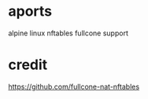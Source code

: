 # aports

alpine linux  nftables fullcone support

# credit
https://github.com/fullcone-nat-nftables
